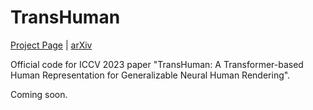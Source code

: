 # TransHuman

[Project Page](https://pansanity666.github.io/TransHuman/) | [arXiv](http://arxiv.org/abs/2307.12291)


Official code for ICCV 2023 paper "TransHuman: A Transformer-based Human Representation for Generalizable Neural Human Rendering".


Coming soon.
